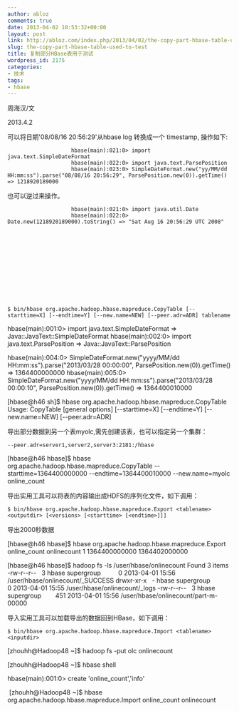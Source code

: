 ```yaml
---
author: abloz
comments: true
date: 2013-04-02 10:53:32+00:00
layout: post
link: http://abloz.com/index.php/2013/04/02/the-copy-part-hbase-table-used-to-test/
slug: the-copy-part-hbase-table-used-to-test
title: 复制部分HBase表用于测试
wordpress_id: 2175
categories:
- 技术
tags:
- hbase
---
```


周海汉/文

2013.4.2










可以将日期'08/08/16 20:56:29'从hbase log 转换成一个 timestamp, 操作如下:

    
                        hbase(main):021:0> import java.text.SimpleDateFormat
                        hbase(main):022:0> import java.text.ParsePosition
                        hbase(main):023:0> SimpleDateFormat.new("yy/MM/dd HH:mm:ss").parse("08/08/16 20:56:29", ParsePosition.new(0)).getTime() => 1218920189000




也可以逆过来操作。

    
                        hbase(main):021:0> import java.util.Date
                        hbase(main):022:0> Date.new(1218920189000).toString() => "Sat Aug 16 20:56:29 UTC 2008"












    
    $ bin/hbase org.apache.hadoop.hbase.mapreduce.CopyTable [--starttime=X] [--endtime=Y] [--new.name=NEW] [--peer.adr=ADR] tablename










hbase(main):001:0> import java.text.SimpleDateFormat
=> Java::JavaText::SimpleDateFormat
hbase(main):002:0> import java.text.ParsePosition
=> Java::JavaText::ParsePosition

hbase(main):004:0> SimpleDateFormat.new("yyyy/MM/dd HH:mm:ss").parse("2013/03/28 00:00:00", ParsePosition.new(0)).getTime()
=> 1364400000000
hbase(main):005:0> SimpleDateFormat.new("yyyy/MM/dd HH:mm:ss").parse("2013/03/28 00:00:10", ParsePosition.new(0)).getTime()
=> 1364400010000







[hbase@h46 sh]$ hbase org.apache.hadoop.hbase.mapreduce.CopyTable
Usage: CopyTable [general options] [--starttime=X] [--endtime=Y] [--new.name=NEW] [--peer.adr=ADR] <tablename>







导出部分数据到另一个表myolc,需先创建该表，也可以指定另一个集群：



    
    --peer.adr=server1,server2,server3:2181:/hbase




[hbase@h46 hbase]$ hbase org.apache.hadoop.hbase.mapreduce.CopyTable --starttime=1364400000000 --endtime=1364400010000 --new.name=myolc online_count









导出实用工具可以将表的内容输出成HDFS的序列化文件，如下调用：

    
    $ bin/hbase org.apache.hadoop.hbase.mapreduce.Export <tablename> <outputdir> [<versions> [<starttime> [<endtime>]]]










导出2000秒数据




[hbase@h46 hbase]$ hbase org.apache.hadoop.hbase.mapreduce.Export online_count onlinecount 1 1364400000000 1364402000000




[hbase@h46 hbase]$ hadoop fs -ls /user/hbase/onlinecount
Found 3 items
-rw-r--r--   3 hbase supergroup          0 2013-04-01 15:56 /user/hbase/onlinecount/_SUCCESS
drwxr-xr-x   - hbase supergroup          0 2013-04-01 15:55 /user/hbase/onlinecount/_logs
-rw-r--r--   3 hbase supergroup        451 2013-04-01 15:56 /user/hbase/onlinecount/part-m-00000









导入实用工具可以加载导出的数据回到HBase，如下调用：

    
    $ bin/hbase org.apache.hadoop.hbase.mapreduce.Import <tablename> <inputdir>







[zhouhh@Hadoop48 ~]$ hadoop fs -put olc onlinecount




[zhouhh@Hadoop48 ~]$ hbase shell




hbase(main):001:0> create 'online_count','info'







 [zhouhh@Hadoop48 ~]$ hbase org.apache.hadoop.hbase.mapreduce.Import online_count onlinecount





















